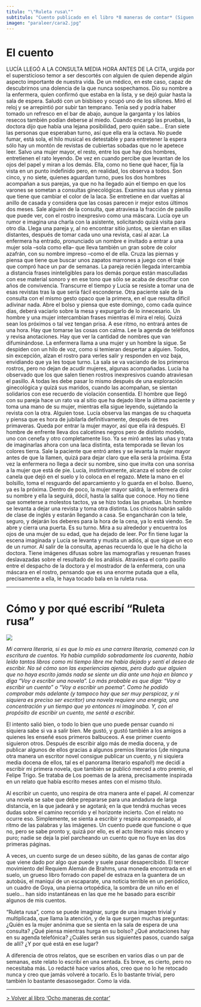 ```yaml
---
titulo: "\"Ruleta rusa\""
subtitulo: "Cuento publicado en el libro *8 maneras de contar* (Siguen explicaciones de cómo lo escribí). Editorial SM, Colección Materiales. Noviembre de 2008."
imagen: "paraleer/cara2.jpg"
---
```

# **El cuento**

LUCÍA LLEGÓ A LA CONSULTA MEDIA HORA ANTES DE LA CITA, urgida por el
supersticioso temor a ser descortés con alguien de quien depende algún
aspecto importante de nuestra vida. De un médico, en este caso, capaz de
descubrirnos una dolencia de la que nunca sospechamos. Dio su nombre a la
enfermera, quien confirmó que estaba en la lista, y se dejó guiar hasta la
sala de espera. Saludó con un bisbiseo y ocupó uno de los sillones. Miró el
reloj y se arrepintió por subir tan temprano. Tenía sed y podría haber tomado
un refresco en el bar de abajo, aunque la garganta y los labios resecos
también podían deberse al miedo. Cuando encargó las pruebas, la doctora dijo
que había una lejana posibilidad, pero quién sabe… Eran siete las personas
que esperaban turno, así que ella era la octava. No puede fumar, está sola,
el hilo musical es detestable y para entretener la espera sólo hay un montón
de revistas de cubiertas sobadas que no le apetece leer. Salvo una mujer
mayor, el resto, entre los que hay dos hombres, entretienen el rato leyendo.
De vez en cuando percibe que levantan de los ojos del papel y miran a los
demás. Ella, como no tiene qué hacer, fija la vista en un punto indefinido
pero, en realidad, los observa a todos. Son cinco, y no siete, quienes
aguardan turno, pues los dos hombres acompañan a sus parejas, ya que no ha
llegado aún el tiempo en que los varones se sometan a consultas
ginecológicas. Examina sus uñas y piensa que tiene que cambiar el color de la
laca. Se entretiene en dar vueltas al anillo de casada y considera que las
cosas parecen ir mejor estos últimos dos meses. Sale alguien de la consulta,
que atraviesa la fracción de pasillo que puede ver, con el rostro inexpresivo
como una máscara. Lucía oye un rumor e imagina una charla con la asistente,
solicitando quizá visita para otro día. Llega una pareja y, al no encontrar
sitio juntos, se sientan en sillas distantes, después de tomar cada uno una
revista, casi al azar. La enfermera ha entrado, pronunciado un nombre e
invitado a entrar a una mujer sola –sola como ella– que lleva también un gran
sobre de color azafrán, con su nombre impreso –como el de ella. Cruza las
piernas y piensa que tiene que buscar unos zapatos marrones a juego con el
traje que compró hace un par de semanas. La pareja recién llegada intercambia
a distancia frases ininteligibles para los demás porque están masculladas con
ese material sonoro y en ese tono que sólo se acaba de descifrar con años de
convivencia. Transcurre el tiempo y Lucía se resiste a tomar una de esas
revistas tras la que sería fácil esconderse. Otra paciente sale de la
consulta con el mismo gesto opaco que la primera, en el que resulta difícil
adivinar nada. Abre el bolso y piensa que este domingo, como cada quince
días, deberá vaciarlo sobre la mesa y expurgarlo de lo innecesario. Un hombre
y una mujer intercambian frases mientras él mira el reloj. Quizá sean los
próximos o tal vez tengan prisa. A ese ritmo, no entrará antes de una hora.
Hay que tomarse las cosas con calma. Lee la agenda de teléfonos y revisa
anotaciones. Hay que ver la cantidad de nombres que van difuminándose. La
enfermera llama a una mujer y un hombre la sigue. Se despiden con un hilo de
voz, como si temieran despertar a alguien. Todos, sin excepción, alzan el
rostro para verles salir y responden en voz baja, envidiando que ya les toque
turno. La sala se va vaciando de los primeros rostros, pero no dejan de
acudir mujeres, algunas acompañadas. Lucía ha observado que los que salen
tienen rostros inexpresivos cuando atraviesan el pasillo. A todas les debe
pasar lo mismo después de una exploración ginecológica y quizá sus maridos,
cuando las acompañan, se sientan solidarios con ese recuerdo de violación
consentida. El hombre que llegó con su pareja hace un rato va al sitio que ha
dejado libre la última paciente y toma una mano de su mujer, mientras ella
sigue leyendo, sujetando la revista con la otra. Alguien tose. Lucía observa
las mangas de su chaqueta y piensa que es hora de jubilarla definitivamente,
después de tres primaveras. Queda por entrar la mujer mayor, así que ella irá
después. El hombre de enfrente lleva dos calcetines negros pero de distinto
modelo, uno con cenefa y otro completamente liso. Ya se miró antes las uñas y
trata de imaginarlas ahora con una laca distinta, esta temporada se llevan
los colores tierra. Sale la paciente que entró antes y se levanta la mujer
mayor antes de que la llamen, quizá para dejar claro que ella será la
próxima. Esta vez la enfermera no llega a decir su nombre, sino que invita
con una sonrisa a la mujer que está de pie. Lucía, instintivamente, alcanza
el sobre de color canela que dejó en el suelo y lo coloca en el regazo. Mete
la mano en el bolsillo, toma el resguardo del aparcamiento y lo guarda en el
bolso. Bueno, ya es la próxima. Dentro de poco, la mujer mayor saldrá, la
enfermera dirá su nombre y ella la seguirá, dócil, hasta la salita que
conoce. Hoy no tiene que someterse a molestos tactos, ya se hizo todas las
pruebas. Un hombre se levanta a dejar una revista y toma otra distinta. Los
chicos habrán salido de clase de inglés y estarán llegando a casa. Se
engancharán con la tele, seguro, y dejarán los deberes para la hora de la
cena, ya lo está viendo. Se abre y cierra una puerta. Es su turno. Mira a su
alrededor y encuentra los ojos de una mujer de su edad, que ha dejado de
leer. Por fin tiene lugar la escena imaginada y Lucía se levanta y musita un
adiós, al que sigue un eco de un rumor. Al salir de la consulta, apenas
recuerda lo que le ha dicho la doctora. Tiene imágenes difusas sobre las
mamografías y resuenan frases deslavazadas sobre el resultado de los
análisis. Atraviesa el corto pasillo entre el despacho de la doctora y el
mostrador de la enfermera, con una máscara en el rostro, pensando que es una
enorme putada que a ella, precisamente a ella, le haya tocado bala en la
ruleta rusa.

* * *

# **Cómo y por qué escribí “Ruleta rusa”**

![](/imagenes/paraleer/mano1.jpg)

_Mi carrera literaria, si es que lo mío es una carrera literaria, comenzó con
la escritura de cuentos. Ya había cumplido sobradamente los cuarenta, había
leído tantos libros como mi tiempo libre me había dejado y sentí el deseo de
escribir. No sé cómo son las experiencias ajenas, pero dudo que alguien que
no haya escrito jamás nada se siente un día ante una hoja en blanco y diga
“Voy a escribir una novela”. Lo más probable es que diga: “Voy a escribir un
cuento” o “Voy a escribir un poema”. Como he podido comprobar más adelante (y
tampoco hay que ser muy perspicaz, y ni siquiera es preciso ser escritor) una
novela requiere una energía, una concentración y un tiempo que yo entonces ni
imaginaba. Y, con el propósito de escribir un cuento, me senté a escribir._

El intento salió bien, o todo lo bien que uno puede pensar cuando ni siquiera
sabe si va a salir bien. Me gustó, y gustó también a los amigos a quienes les
enseñé esos primeros balbuceos. A ese primer cuento siguieron otros. Después
de escribir algo más de media docena, y de publicar algunos de ellos gracias
a algunos premios literarios (¡de ninguna otra manera un escritor novel
consigue publicar un cuento, y ni siquiera media docena de ellos, tal es el
panorama literario español!) me decidí a escribir mi primera novela, que
también se publicó merced a otro premio, el Felipe Trigo. Se trataba de Los
poemas de la arena, precisamente inspirada en un relato que había escrito
meses antes con el mismo título.

Al escribir un cuento, uno respira de otra manera ante el papel. Al comenzar
una novela se sabe que debe prepararse para una andadura de larga distancia,
en la que jadeará y se agotará; en la que tendrá muchas veces dudas sobre el
camino recorrido y el horizonte incierto. Con el relato no ocurre eso.
Simplemente, se sienta a escribir y respira acompasado, al ritmo de las
palabras y las imágenes. Un cuento puede que funcione o que no, pero se sabe
pronto y, quizá por ello, es el acto literario más sincero y puro; nadie se
deja la piel parcheando un cuento que no fluye en las dos primeras páginas.

A veces, un cuento surge de un deseo súbito, de las ganas de contar algo que
viene dado por algo que puede y suele pasar desapercibido. El tercer
movimiento del Requiem Alemán de Brahms, una moneda encontrada en el suelo,
un grueso libro forrado con papel de estraza en la guantera de un autobús, el
maniquí de un escaparate, una noticia terrible en un periódico, un cuadro de
Goya, una pierna ortopédica, la sombra de un niño en el suelo… han sido
instantáneas en las que me he basado para escribir algunos de mis cuentos.

“Ruleta rusa”, como se puede imaginar, surge de una imagen trivial y
multiplicada, que llama la atención, y de la que surgen muchas preguntas:
¿Quién es la mujer anónima que se sienta en la sala de espera de una
consulta? ¿Qué piensa mientras hurga en su bolso? ¿Qué anotaciones hay en su
agenda telefónica? ¿Cuáles serán sus siguientes pasos, cuando salga de allí?
¿Y por qué está en ese lugar?

A diferencia de otros relatos, que se escriben en varios días o un par de
semanas, este relato lo escribí en una sentada. Es breve, es cierto, pero no
necesitaba más. Lo redacté hace varios años, creo que no lo he retocado nunca
y creo que jamás volveré a tocarlo. Es lo bastante trivial, pero también lo
bastante desasosegador. Como la vida.

* * *

[> Volver al libro ‘Ocho maneras de contar’](/ver/mislibros/ochomaneras)

